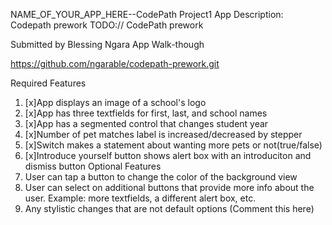 NAME_OF_YOUR_APP_HERE--CodePath Project1
App Description: Codepath prework
TODO:// CodePath prework

Submitted by Blessing Ngara
App Walk-though

https://github.com/ngarable/codepath-prework.git



Required Features
1. [x]App displays an image of a school's logo
2. [x]App has three textfields for first, last, and school names
3. [x]App has a segmented control that changes student year
4. [x]Number of pet matches label is increased/decreased by stepper
5. [x]Switch makes a statement about wanting more pets or not(true/false)
6. [x]Introduce yourself button shows alert box with an introduciton and dismiss button
Optional Features
1. User can tap a button to change the color of the background view
3. User can select on additional buttons that provide more info about the user. Example: more textfields, a different alert box, etc.
4. Any stylistic changes that are not default options (Comment this here)
